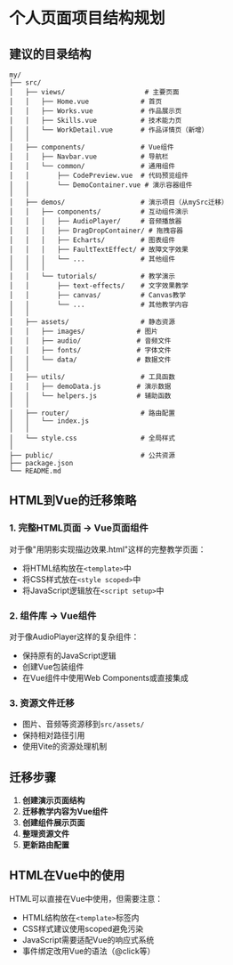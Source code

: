 # 个人页面项目结构规划

## 建议的目录结构

```
my/
├── src/
│   ├── views/                    # 主要页面
│   │   ├── Home.vue             # 首页
│   │   ├── Works.vue            # 作品展示页
│   │   ├── Skills.vue           # 技术能力页
│   │   └── WorkDetail.vue       # 作品详情页（新增）
│   │
│   ├── components/              # Vue组件
│   │   ├── Navbar.vue           # 导航栏
│   │   └── common/              # 通用组件
│   │       ├── CodePreview.vue  # 代码预览组件
│   │       └── DemoContainer.vue # 演示容器组件
│   │
│   ├── demos/                   # 演示项目（从mySrc迁移）
│   │   ├── components/          # 互动组件演示
│   │   │   ├── AudioPlayer/     # 音频播放器
│   │   │   ├── DragDropContainer/ # 拖拽容器
│   │   │   ├── Echarts/         # 图表组件
│   │   │   ├── FaultTextEffect/ # 故障文字效果
│   │   │   └── ...              # 其他组件
│   │   │
│   │   └── tutorials/           # 教学演示
│   │       ├── text-effects/    # 文字效果教学
│   │       ├── canvas/          # Canvas教学
│   │       └── ...              # 其他教学内容
│   │
│   ├── assets/                  # 静态资源
│   │   ├── images/             # 图片
│   │   ├── audio/              # 音频文件
│   │   ├── fonts/              # 字体文件
│   │   └── data/               # 数据文件
│   │
│   ├── utils/                   # 工具函数
│   │   ├── demoData.js         # 演示数据
│   │   └── helpers.js          # 辅助函数
│   │
│   ├── router/                  # 路由配置
│   │   └── index.js
│   │
│   └── style.css                # 全局样式
│
├── public/                      # 公共资源
├── package.json
└── README.md
```

## HTML到Vue的迁移策略

### 1. 完整HTML页面 → Vue页面组件
对于像"用阴影实现描边效果.html"这样的完整教学页面：
- 将HTML结构放在`<template>`中
- 将CSS样式放在`<style scoped>`中
- 将JavaScript逻辑放在`<script setup>`中

### 2. 组件库 → Vue组件
对于像AudioPlayer这样的复杂组件：
- 保持原有的JavaScript逻辑
- 创建Vue包装组件
- 在Vue组件中使用Web Components或直接集成

### 3. 资源文件迁移
- 图片、音频等资源移到`src/assets/`
- 保持相对路径引用
- 使用Vite的资源处理机制

## 迁移步骤

1. **创建演示页面结构**
2. **迁移教学内容为Vue组件**
3. **创建组件展示页面**
4. **整理资源文件**
5. **更新路由配置**

## HTML在Vue中的使用

HTML可以直接在Vue中使用，但需要注意：
- HTML结构放在`<template>`标签内
- CSS样式建议使用scoped避免污染
- JavaScript需要适配Vue的响应式系统
- 事件绑定改用Vue的语法（@click等） 